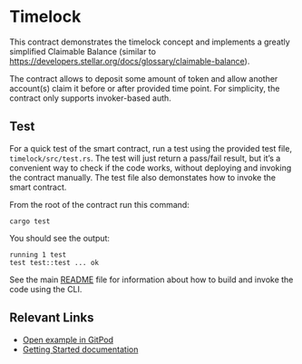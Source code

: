 # Timelock
This contract demonstrates the timelock concept and implements a greatly simplified Claimable Balance (similar to https://developers.stellar.org/docs/glossary/claimable-balance).

The contract allows to deposit some amount of token and allow another account(s) claim it before or after provided time point. For simplicity, the contract only supports invoker-based auth.

## Test
For a quick test of the smart contract, run a test using the provided test file, `timelock/src/test.rs`. The test will just return a pass/fail result, but it’s a convenient way to check if the code works, without deploying and invoking the contract manually. The test file also demonstates how to invoke the smart contract. 

From the root of the contract run this command:

```
cargo test
```

You should see the output:

```
running 1 test
test test::test ... ok
```

See the main [README](../README.md) file for information about how to build and invoke the code using the CLI.

## Relevant Links
- [Open example in GitPod](https://gitpod.io/#https://github.com/stellar/soroban-examples/tree/v21.6.0)
- [Getting Started documentation](https://developers.stellar.org/docs/build/smart-contracts/getting-started)

